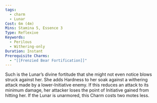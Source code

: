 ```yaml
---
tags:
  - charm
  - Lunar
Cost: 6m (4m)
Mins: Stamina 5, Essence 3
Type: Reflexive
Keywords:
  - Perilous
  - Withering-only
Duration: Instant
Prerequisite Charms:
  - "[[Frenzied Bear Fortification]]"
---
```

Such is the Lunar’s divine fortitude that she might not even notice blows struck against her. She adds Hardness to her soak against a withering attack made by a lower-Initiative enemy. If this reduces an attack to its minimum damage, her attacker loses the point of Initiative gained from hitting her. If the Lunar is unarmored, this Charm costs two motes less.